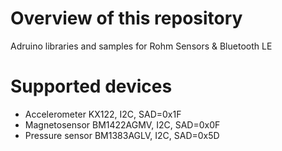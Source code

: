 # Overview of this repository
Adruino libraries and samples for Rohm Sensors &amp; Bluetooth LE

# Supported devices
* Accelerometer KX122, I2C, SAD=0x1F
* Magnetosensor BM1422AGMV, I2C, SAD=0x0F
* Pressure sensor BM1383AGLV, I2C, SAD=0x5D

